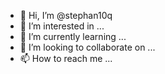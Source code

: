 - 👋 Hi, I’m @stephan10q
- 👀 I’m interested in ...
- 🌱 I’m currently learning ...
- 💞️ I’m looking to collaborate on ...
- 📫 How to reach me ...

<!---
stephan10q/stephan10q is a ✨ special ✨ repository because its `README.md` (this file) appears on your GitHub profile.
You can click the Preview link to take a look at your changes.
--->
